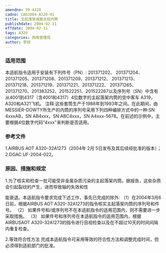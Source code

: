 ```yaml
---
amendno: 39-4328
cadno: CAD2004-A320-01
title: 主起落架减震支柱内筒
publishdate: 2004-02-11
effdate: 2004-02-11
tags: A320
categories: 西南管理局
author: 李锐
---
```


### 适用范围 
本适航指令适用于安装有下列件号（PN）:
201371202、 201371204、201371205、201371208、201371209、201371212、 201371213、201371218、201371219、201371221、201371222、 201371265、 201371270、201383252、201522251、201522267以及序列号（SN）中含有从4001到4317（含4001和4317）4位数字的主起落架内筒的空中客车 A319，A320和A321飞机。
注释:这些套筒生产于1988年到1993年之间。在此期间，由MESSIER-DOWTY所生产的内筒的序列号采用下列四种编排方式中的一种:SN 4xxxAB，SN AB4xxx，SN ABC4xxx，SN A4xxx-5678。在前述的示例中，主要根据4位数字代码"4xxx"来判断是否适用。

### 参考文件
1.AIRBUS AOT A320-32A1273（2004年 2月 5日发布及其后续经批准的版本）； 
2.DGAC UF-2004-022。

### 原因、措施和规定 
 1.为了核实和检查一批可能受非金属杂质污染的主起落架内筒。据报告，这些杂质会引起裂纹的产生，进而导致轴的失效和性
  
能衰退。本适航指令要求完成下述工作，事先已完成的除外: 
   （1）在2004年3月6日前，根据AIRBUS AOT A320-32A1273的指令核实主起落架内筒的序列号和件号。
（2）
如果件号和/或序列号不在本适航指令的适用范围内，则不需要进一步采取措施。 
（3）
如果件号和序列号在本适航指令的适用范围内，根据AIRBUSAOT A320-32A1273的指令进行目视检查以及在不超过10天的时间间隔内重复检查。 

2.等效符合性方法 
完成本适航指令可采用等效的符合性方法和调整完成时间，但必须得到适航部门的批准。
